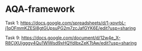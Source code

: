 # AQA-framework
Task 1:
https://docs.google.com/spreadsheets/d/1-xovrbL-j1qOFmmKZESI8gtGUpsuPG2m7zcJafGYK6E/edit?usp=sharing

Task 9:
https://docs.google.com/document/d/12w4e_X-R8CjXUjgggy4Qu1WlWsd9xHQYdIbxZeKTtAw/edit?usp=sharing
